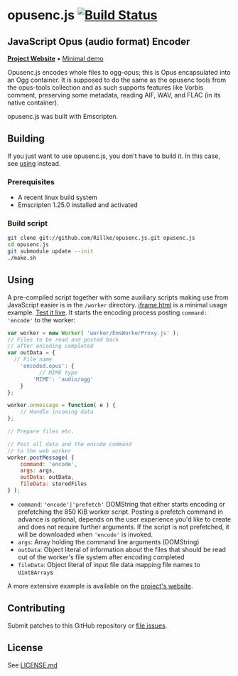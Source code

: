# opusenc.js [![Build Status](https://travis-ci.org/Rillke/opusenc.js.svg?branch=master)](https://travis-ci.org/Rillke/opusenc.js)

## JavaScript Opus (audio format) Encoder

[**Project Website**](https://blog.rillke.com/opusenc.js/) • [Minimal demo](https://rawgit.com/Rillke/opusenc.js/master/iframe.html)

Opusenc.js encodes whole files to ogg-opus; this is Opus encapsulated into an Ogg container. It is supposed to do the same as the opusenc tools from the opus-tools collection and as such supports features like Vorbis comment, preserving some metadata, reading AIF, WAV, and FLAC (in its native container).

opusenc.js was built with Emscripten.

## Building
If you just want to use opusenc.js, you don't have to build it. In this case, see [using](#Using) instead.

### Prerequisites
- A recent linux build system
- Emscripten 1.25.0 installed and activated

### Build script
```bash
git clone git://github.com/Rillke/opusenc.js.git opusenc.js
cd opusenc.js
git submodule update --init
./make.sh
```

## Using
A pre-compiled script together with some auxiliary scripts making use from JavaScript easier is in the `/worker` directory.
[iframe.html](iframe.html) is a minimal usage example. [Test it live](https://rawgit.com/Rillke/opusenc.js/master/iframe.html). It starts the encoding process posting `command: 'encode'` to the worker:
```JavaScript
var worker = new Worker( 'worker/EmsWorkerProxy.js' );
// Files to be read and posted back
// after encoding completed
var outData = {
  // File name
	'encoded.opus': {
		  // MIME type
  		'MIME': 'audio/ogg'
	}
};

worker.onmessage = function( e ) {
	// Handle incoming data
};

// Prepare files etc.

// Post all data and the encode command
// to the web worker
worker.postMessage( {
	command: 'encode',
	args: args,
	outData: outData,
	fileData: storedFiles
} );
```

- `command`: `'encode'|'prefetch'` DOMString that either starts encoding or prefetching the 850 KiB worker script. Posting a prefetch command in advance is optional, depends on the user experience you'd like to create and does not require further arguments. If the script is not prefetched, it will be downloaded when `'encode'` is invoked.
- `args`: Array holding the command line arguments (DOMString)
- `outData`: Object literal of information about the files that should be read out of the worker's file system after encoding completed
- `fileData`: Object literal of input file data mapping file names to `Uint8Array`s

A more extensive example is available on the [project's website](https://blog.rillke.com/opusenc.js/).

## Contributing
Submit patches to this GitHub repository or [file issues](https://github.com/Rillke/opusenc.js/issues).

## License
See [LICENSE.md](LICENSE.md)
